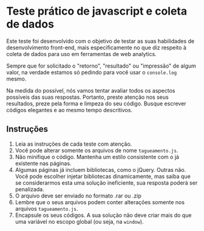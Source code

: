 # Teste prático de javascript e coleta de dados

Este teste foi desenvolvido com o objetivo de testar as suas habilidades de desenvolvimento front-end, mais especificamente no que diz respeito à coleta de dados para uso em ferramentas de web analytics.

Sempre que for solicitado o "retorno", "resultado" ou "impressão" de algum valor, na verdade estamos só pedindo para você usar o `console.log` mesmo.

Na medida do possível, nós vamos tentar avaliar todos os aspectos possíveis das suas respostas. Portanto, preste atenção nos seus resultados, preze pela forma e limpeza do seu código. Busque escrever códigos elegantes e ao mesmo tempo descritivos.

## Instruções

1. Leia as instruções de cada teste com atenção.
1. Você pode alterar somente os arquivos de nome `tagueamento.js`.
1. Não minifique o código. Mantenha um estilo consistente com o já existente nas páginas.
1. Algumas páginas já incluem bibliotecas, como o jQuery. Outras não. Você pode escolher injetar bibliotecas dinamicamente, mas saiba que se considerarmos esta uma solução ineficiente, sua resposta poderá ser penalizada. 
1. O arquivo deve ser enviado no formato .rar ou .zip
1. Lembre que o seus arquivos podem conter alterações somente nos arquivos `tagueamento.js`.
1. Encapsule os seus códigos. A sua solução não deve criar mais do que uma variável no escopo global (ou seja, na `window`).
